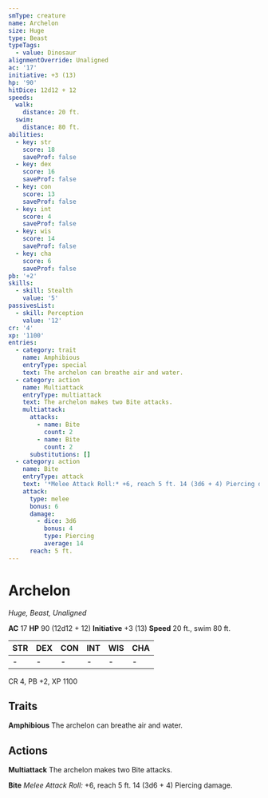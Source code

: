 ```yaml
---
smType: creature
name: Archelon
size: Huge
type: Beast
typeTags:
  - value: Dinosaur
alignmentOverride: Unaligned
ac: '17'
initiative: +3 (13)
hp: '90'
hitDice: 12d12 + 12
speeds:
  walk:
    distance: 20 ft.
  swim:
    distance: 80 ft.
abilities:
  - key: str
    score: 18
    saveProf: false
  - key: dex
    score: 16
    saveProf: false
  - key: con
    score: 13
    saveProf: false
  - key: int
    score: 4
    saveProf: false
  - key: wis
    score: 14
    saveProf: false
  - key: cha
    score: 6
    saveProf: false
pb: '+2'
skills:
  - skill: Stealth
    value: '5'
passivesList:
  - skill: Perception
    value: '12'
cr: '4'
xp: '1100'
entries:
  - category: trait
    name: Amphibious
    entryType: special
    text: The archelon can breathe air and water.
  - category: action
    name: Multiattack
    entryType: multiattack
    text: The archelon makes two Bite attacks.
    multiattack:
      attacks:
        - name: Bite
          count: 2
        - name: Bite
          count: 2
      substitutions: []
  - category: action
    name: Bite
    entryType: attack
    text: '*Melee Attack Roll:* +6, reach 5 ft. 14 (3d6 + 4) Piercing damage.'
    attack:
      type: melee
      bonus: 6
      damage:
        - dice: 3d6
          bonus: 4
          type: Piercing
          average: 14
      reach: 5 ft.
---
```


# Archelon
*Huge, Beast, Unaligned*

**AC** 17
**HP** 90 (12d12 + 12)
**Initiative** +3 (13)
**Speed** 20 ft., swim 80 ft.

| STR | DEX | CON | INT | WIS | CHA |
| --- | --- | --- | --- | --- | --- |
| - | - | - | - | - | - |

CR 4, PB +2, XP 1100

## Traits

**Amphibious**
The archelon can breathe air and water.

## Actions

**Multiattack**
The archelon makes two Bite attacks.

**Bite**
*Melee Attack Roll:* +6, reach 5 ft. 14 (3d6 + 4) Piercing damage.
